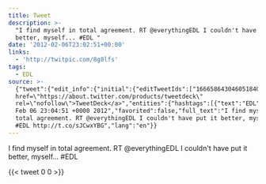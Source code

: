 ```yaml
---
title: Tweet
description: >-
  "I find myself in total agreement. RT @everythingEDL I couldn't have put it
  better, myself... #EDL "
date: '2012-02-06T23:02:51+00:00'
links:
  - 'http://twitpic.com/8g8lfs'
tags:
  - EDL
source: >-
  {"tweet":{"edit_info":{"initial":{"editTweetIds":["166658643046051840"],"editableUntil":"2012-02-07T00:04:51.527Z","editsRemaining":"5","isEditEligible":true}},"retweeted":false,"source":"<a
  href=\"https://about.twitter.com/products/tweetdeck\"
  rel=\"nofollow\">TweetDeck</a>","entities":{"hashtags":[{"text":"EDL","indices":["93","97"]}],"symbols":[],"user_mentions":[],"urls":[{"url":"http://t.co/sJCwxYBG","expanded_url":"http://twitpic.com/8g8lfs","display_url":"twitpic.com/8g8lfs","indices":["98","118"]}]},"display_text_range":["0","118"],"favorite_count":"0","id_str":"166658643046051840","truncated":false,"retweet_count":"0","id":"166658643046051840","possibly_sensitive":false,"created_at":"Mon
  Feb 06 23:04:51 +0000 2012","favorited":false,"full_text":"I find myself in
  total agreement. RT @everythingEDL I couldn't have put it better, myself...
  #EDL http://t.co/sJCwxYBG","lang":"en"}}
---
```

I find myself in total agreement. RT @everythingEDL I couldn't have put it better, myself... #EDL 
    
{{< tweet 0 0 >}}
    
